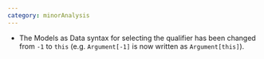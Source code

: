 ```yaml
---
category: minorAnalysis
---
```

* The Models as Data syntax for selecting the qualifier has been changed from `-1` to `this` (e.g. `Argument[-1]` is now written as `Argument[this]`).